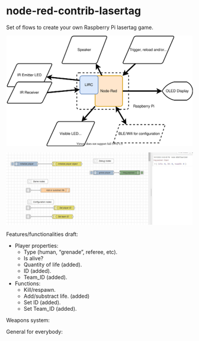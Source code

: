 # node-red-contrib-lasertag
Set of flows to create your own Raspberry Pi lasertag game.

![System Structure](/images/Lasertag_System_Structure.svg)

![Player Flow](/images/player_flow.JPG)

Features/functionalities draft:
- Player properties:
  - Type (human, “grenade”, referee, etc).
  - Is alive?
  - Quantity of life (added).
  - ID (added).
  - Team_ID (added).
- Functions:
  - Kill/respawn.
  - Add/substract life. (added)
  - Set ID (added).
  - Set Team_ID (added).


Weapons system:



General for everybody:
